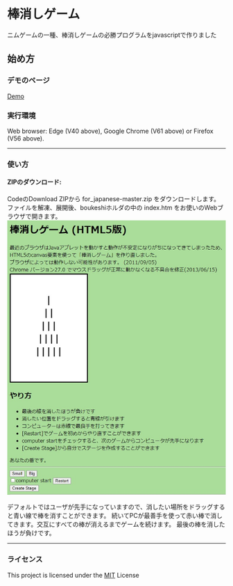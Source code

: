 棒消しゲーム
====

ニムゲームの一種、棒消しゲームの必勝プログラムをjavascriptで作りました

## 始め方

### デモのページ

[Demo](http://mession.mydns.jp/~gigaho/bokesi/js_boukeshi/)

### 実行環境

Web browser: Edge (V40 above), Google Chrome (V61 above) or Firefox (V56 above).  

---
### 使い方
####  ZIPのダウンロード:

CodeのDownload ZIPから for_japanese-master.zip をダウンロードします。
ファイルを解凍、展開後、boukeshiホルダの中の index.htm をお使いのWebブラウザで開きます。
![HTML初期画像](boukeshi/screenshot.jpg)

デフォルトではユーザが先手になっていますので、消したい場所をドラッグすると青い線で棒を消すことができます。
続いてPCが最善手を使って赤い棒で消してきます。交互にすべての棒が消えるまでゲームを続けます。
最後の棒を消したほうが負けです。

---

### ライセンス

This project is licensed under the [MIT](https://raw.githubusercontent.com/b4b4r07/dotfiles/master/doc/LICENSE-MIT.txt) License

